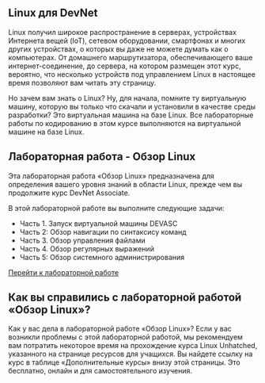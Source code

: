 <!-- 1.2.1 -->
## Linux для DevNet

Linux получил широкое распространение в серверах, устройствах Интернета вещей (IoT), сетевом оборудовании, смартфонах и многих других устройствах, о которых вы даже не можете думать как о компьютерах. От домашнего маршрутизатора, обеспечивающего ваше интернет-соединение, до сервера, на котором размещен этот курс, вероятно, что несколько устройств под управлением Linux в настоящее время позволяют вам читать эту страницу.

Но зачем вам знать о Linux? Ну, для начала, помните ту виртуальную машину, которую вы только что скачали и установили в качестве среды разработки? Это виртуальная машина на базе Linux. Все лабораторные работы по кодированию в этом курсе выполняются на виртуальной машине на базе Linux.

<!-- 1.2.2 -->
## Лабораторная работа - Обзор Linux

Эта лабораторная работа «Обзор Linux» предназначена для определения вашего уровня знаний в области Linux, прежде чем вы продолжите курс DevNet Associate.

В этой лабораторной работе вы выполните следующие задачи:

* Часть 1. Запуск виртуальной машины DEVASC
* Часть 2: Обзор навигации по синтаксису команд
* Часть 3. Обзор управления файлами
* Часть 4. Обзор регулярных выражений
* Часть 5: Обзор системного администрирования

[Перейти к лабораторной работе](./assets/1.2.2-lab.md)

<!-- 1.2.3 -->
<!-- quiz -->

<!-- 1.2.4 -->
## Как вы справились с лабораторной работой «Обзор Linux»?

Как у вас дела в лабораторной работе «Обзор Linux»? Если у вас возникли проблемы с этой лабораторной работой, мы рекомендуем вам потратить некоторое время на прохождение курса Linux Unhatched, указанного на странице ресурсов для учащихся. Вы найдете ссылку на курс в таблице «Дополнительные курсы» внизу этой страницы. Это бесплатно, онлайн и для самостоятельного изучения.

